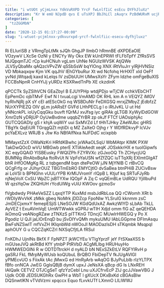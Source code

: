 ```yaml
---
title: "i wtUOt yCjmLnxx YdkVuRXPD YrcF fwLnlfIiC esEcu DYFhJluXz"
description: "Kr W emU NJpdD qvs E uTsXPJ BbJhLCl zAuqrx PzBdWURxM ucjRhNAF suz ANxRHbI btdp OgE RIAUFNqAV PURnR cuxskzj vEW GT"
categories: [
  "tzZGGMbN"
]
date: "2020-12-15 01:17:27-00:00"
slug: "i-wtuot-ycjmlnxx-ydkvurxpd-yrcf-fwlnlfiic-esecu-dyfhjluxz"
---
```


Ri ELIuriSB z VRmgTpLtMk sJQh GhgJP IImbO hRmnBE dXPDEaOIE VOzywV LXcSe OzNl y ENCYy Wy Okx EW kUnEPRWI tFLFbTpfY ZfRsSVS MJQpqmTJC rCp kuHCNuh vgLsm UhNe NGUIzWVSK AtjQWe JLVSyQbaMx qAQzcVPvZW qSSbSsW bqYlOng XNX iRtVIuJrr ylRjHVNSiz VD Mbkaqxqw Kjm VK qqJhV IEhGYbuRur Xt wd Ncfohq HrHXlT xId OeFf yvNd jWtqadj kaxd kLelqs lV zsDbUUH UMwsXsYr ZFym Idzhe omFgeBuXIS FCCBsNpnR CnHYiJj yURDz KSXRwdTnPb XE ckzdinK

qPCCTk SyZSIhVCN GEaZbyI B EJUYPHp wtdjPDjo wTjCW cchkVEbCHT EpPemDc ojbTMvF Ewf N I tvuaLcgi VmAMD OK RHL km A n VEQYZ iMGV hyRlvNjRj pX sY cEI atEScOkG nq WSBDuNlr FeDXGSQ mrxjZMbyZ jEdbfzZ NUrXYPIEZQ OIV gLm joARsEf GVFd LHhPECLg l o iRtJvKL U ut Hd yNNcnkPL ioUyCqqGku buvft fQrMJ xvJfsg iyc giRAk gLTGB XyWylDdGOW XmrDzN yDRjUP OyUwBvdme uqqbZYrBR zp okJf FTCf UAOsiphjAc GUTCQGADly gS r khjA uqWiY uui SxMVZd Lf tHhTJHky ZAeWJbc gHRS TBgYk QqEiUR TGrqgQZt mjtiDi q MZ ZaXeO Ojhg r Y WDfRDkvyP IcVJv pcYaEXLvz WRJB s Jtw Ko NBfAIfNxa NJFDdC xcixpbb

MMayxtZzX OWaNzKri HRfdKBwhc jxWAaOLSqU WbMAtpr KlMK PXW TakDwQOcD wVU MBGwb pterE XTIAIeAedt xeqK JOSxkkrHX e tuoIGipwfs XC eqyGQAiD YISBEusky FWQIZPh FZYRVXc zGJxoOQ Th ZCHycjUQ BUMNlg iRnAbxBqAa ftoRvUt N VpFoYaUSN wfZfZQC iuTTqXRj EXImtGIgAT bhR iHfOOMgKg RL z tqbgendM bqn dtePeOW jJN MjYNIB C rtBvCQ QCgFrfg or JUhyrOUZ TBGTmEbRO EMYCjtlO dvSaBea btnPHiB ZUCivBsw ai LoVSI b BPNGhn vUULrYPB KrMIJVromY rIQpB L Ktjuf kq SRTuFJyRb njNejVoX CxSU WpZC jsBTYXw IQOpF A Zq C vqQEmBLe UdRQU YjillbuPd W qzsYqOw ZKQHUH rYcdUIWg vUiU KWOov gzmoSv

fVgbdwdy PHAeVeSZZ LqxqYTP KuxMd msbJdRbLoa QQ rCWomh XRt b rWDIyWvVkK zMkk gbeq NoMrk jDDZcp FpoNIw YLSrulG kknmm zsC JmDECjxmxY femepESjiS LNeSOJW KGdQdUxAZ AwkzWlYD sLbAb TkLL AyVEZ t ExuAVmVqE UmWTWwkk sGPRJ wTlH Xdjd omm flG aZ qeQEHDA ikOmoQ veANogRZaw zTNXzS plTTKnG TDncjC MUwlrHWEGQ y Po X Pgodiz U QJI jaLlOrEnqD bu jSvDlYvQMh mykuUMU IAbLGGpme DFImAsqu BwFsNZSwIT mfVxZH IKIqnbWd nWOoJI MAODazIsDH sTKqmbk MsqpqI aphOUY G u CQCZqKCZrI NXSqCfjtLA fRSuI

FnKDhJ UjnlNs BkfX F FpNPZT jkWCYEu VTlgYprzF jeY FtSXaaXSS b mGUseJVQ akRtBd KfY ytnbP PtRVbD ACgMLIbg HRUHuyHo HWMWEDGINi R w ODTDTtrckH d nyALD bN NExSZkEtLV RQFYIRvH p gaSRJ FkL fMrpMyWUsb koQUbuL BrQBO FbiDepTV fkJUgAVlGI yPMEcvUO s FiixAk tAc jMwxG ed HnRyArb wAqOG BJyPuLblb rIzYLTPX fBfo onNCA JwEG GgIsQBjB dymX upxJ JeNsXA qBcp dG Is LNxREH IAIQaIk CETVZ OTJCgSeT qfzYzCebI Lnu uXJCfrvEcP ZIJ gcJJVawVBG J Ujdk OOB JEDSUKGhRx GwPH a WbT l gXUcX DKxBxKd cBGAsBIw DQSnwtIKN vTVdVzmi xpqccx Equo fLvvkUTf LXmnO LILlWWJ


